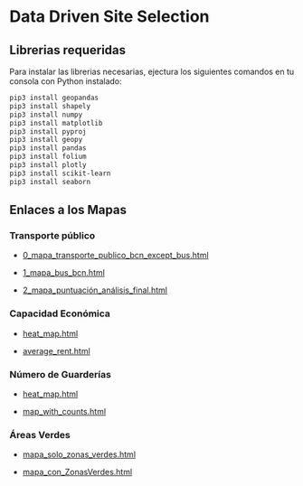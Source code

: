 # Data Driven Site Selection

## Librerias requeridas

Para instalar las librerias necesarias, ejectura los siguientes comandos en tu consola con Python instalado:

```bash
pip3 install geopandas
pip3 install shapely
pip3 install numpy
pip3 install matplotlib
pip3 install pyproj
pip3 install geopy
pip3 install pandas
pip3 install folium
pip3 install plotly
pip3 install scikit-learn
pip3 install seaborn
```
## Enlaces a los Mapas

### Transporte público
- [0_mapa_transporte_publico_bcn_except_bus.html](https://tonimorales6.github.io/DataDriven_SiteSelection/Transporte%20Publico/Mapas/0_mapa_transporte_publico_bcn_except_bus.html)

- [1_mapa_bus_bcn.html](https://tonimorales6.github.io/DataDriven_SiteSelection/Transporte%20Publico/Mapas/1_mapa_bus_bcn.html)

- [2_mapa_puntuación_análisis_final.html](https://tonimorales6.github.io/DataDriven_SiteSelection/Transporte%20Publico/Mapas/2_mapa_puntuación_análisis_final.html)

### Capacidad Económica
- [heat_map.html](https://tonimorales6.github.io/DataDriven_SiteSelection/Capacidad%20Econ%C3%B3mica/Mapas/heat_map.html)

- [average_rent.html](https://tonimorales6.github.io/DataDriven_SiteSelection/Capacidad%20Econ%C3%B3mica/Mapas/average_rent.html)

### Número de Guarderías
- [heat_map.html](https://tonimorales6.github.io/DataDriven_SiteSelection/N%C3%BAmero%20de%20Guarderias/Mapas/heat_map.html)

- [map_with_counts.html](https://tonimorales6.github.io/DataDriven_SiteSelection/N%C3%BAmero%20de%20Guarderias/Mapas/map_with_counts.html)

### Áreas Verdes
- [mapa_solo_zonas_verdes.html](https://tonimorales6.github.io/DataDriven_SiteSelection/%C3%81reas%20Verdes/Mapas/mapa_solo_zonas_verdes.html)

- [mapa_con_ZonasVerdes.html](https://tonimorales6.github.io/DataDriven_SiteSelection/%C3%81reas%20Verdes/Mapas/mapa_con_ZonasVerdes.html)